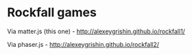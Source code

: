# Rockfall games

Via matter.js (this one) - http://alexeygrishin.github.io/rockfall1/

Via phaser.js - http://alexeygrishin.github.io/rockfall2/
